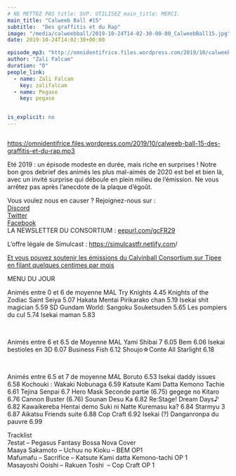 ```yaml
---
# NE METTEZ PAS title: SVP. UTILISEZ main_title: MERCI.
main_title: "Calweeb Ball #15"
subtitle:  "Des graffitis et du Rap"
image: "/media/calweebball/2019-10-24T14-02-30-00-00_CalweebBall15.jpg"
date: 2019-10-24T14:02:30+00:00

episode_mp3: "http://omnidentifrice.files.wordpress.com/2019/10/calweeb-ball-15-des-graffitis-et-du-rap.mp3"
author: "Zali Falcam"
duration: "0"
people_link: 
  - name: Zali Falcam
    key: zalifalcam
  - name: Pegase
    key: pegase


is_explicit: no
---
```


<PodcastHeader/>

<!-- ECRIRE LA DESCRIPTION DE L'EPISODE SOUS CETTE LIGNE -->
<p><img src="https://calvinballradio.files.wordpress.com/2019/10/rap.jpg" alt=""></p>
<p><a href="https://omnidentifrice.files.wordpress.com/2019/10/calweeb-ball-15-des-graffitis-et-du-rap.mp3" rel="nofollow">https://omnidentifrice.files.wordpress.com/2019/10/calweeb-ball-15-des-graffitis-et-du-rap.mp3</a></p>
<p>Eté 2019 : un épisode modeste en durée, mais riche en surprises ! Notre bon gros debrief des animés les plus mal-aimés de 2020 est bel et bien là, avec un invité surprise qui déboule en plein milieu de l’émission. Ne vous arrêtez pas après l’anecdote de la plaque d’égoût.</p>
<p>Vous voulez nous en causer ? Rejoignez-nous sur :<br>
<a href="http://discordapp.com/invite/4RnA9v7" rel="nofollow">Discord</a><br>
<a href="https://twitter.com/Calvinball_FM?lang=fr" rel="nofollow">Twitter</a><br>
<a href="https://www.facebook.com/CalvinballRadio/?ref=bookmarks" rel="nofollow">Facebook</a><br>
LA NEWSLETTER DU CONSORTIUM : <a title="http://eepurl.com/gcFR29" href="https://exit.sc/?url=http%3A%2F%2Feepurl.com%2FgcFR29" rel="nofollow">eepurl.com/gcFR29</a></p>
<p>L’offre légale de Simulcast : <a href="https://simulcastfr.netlify.com/" rel="nofollow">https://simulcastfr.netlify.com</a>/</p>
<p><a href="https://fr.tipeee.com/calvinball" rel="nofollow">Et vous pouvez soutenir les émissions du Calvinball Consortium sur Tipee en filant quelques centimes par mois</a></p>
<p>MENU DU JOUR</p>




<tr>
<td>Animés entre 0 et 6 de moyenne MAL</td>
</tr>
<tr>
<td>Try Knights 4.45</td>
</tr>
<tr>
<td>Knights of the Zodiac Saint Seiya 5.07</td>
</tr>
<tr>
<td>Hakata Mentai Pirikarako chan 5.19</td>
</tr>
<tr>
<td>Isekai shit magician 5.59</td>
</tr>
<tr>
<td>SD Gundam World: Sangoku Souketsuden 5.65</td>
</tr>
<tr>
<td>Les pompiers du cul 5.74</td>
</tr>
<tr>
<td>Isekai maman 5.83</td>
</tr>


<p>&nbsp;</p>




<tr>
<td>Animés entre 6 et 6.5 de Moyenne MAL</td>
</tr>
<tr>
<td>Yami Shibai 7 6.05</td>
</tr>
<tr>
<td>Bem 6.06</td>
</tr>
<tr>
<td>Isekai bestioles en 3D 6.07</td>
</tr>
<tr>
<td>Business Fish 6.12</td>
</tr>
<tr>
<td>Shoujo☆Conte All Starlight 6.18</td>
</tr>


<p>&nbsp;</p>




<tr>
<td>Animés entre 6.5 et 7 de moyenne MAL</td>
</tr>
<tr>
<td>Boruto 6.53</td>
</tr>
<tr>
<td>Isekai daddy issues 6.58</td>
</tr>
<tr>
<td>Kochouki : Wakaki Nobunaga 6.59</td>
</tr>
<tr>
<td>Katsute Kami Datta Kemono Tachie 6.61</td>
</tr>
<tr>
<td>Tejina Senpai 6.7</td>
</tr>
<tr>
<td>Hero Mask Seconde partie (6.75)</td>
</tr>
<tr>
<td>gegege no Kitaro 6.76</td>
</tr>
<tr>
<td>Cannon Buster (6.76)</td>
</tr>
<tr>
<td>Sounan Desu Ka 6.82</td>
</tr>
<tr>
<td>Re:Stage! Dream Days♪ 6.82</td>
</tr>
<tr>
<td>Kawaikereba Hentai demo Suki ni Natte Kuremasu ka? 6.84</td>
</tr>
<tr>
<td>Starmyu 3 6.87</td>
</tr>
<tr>
<td>Aikatsu Friends suite 6.88</td>
</tr>
<tr>
<td>Cop Craft 6.92</td>
</tr>
<tr>
<td>Isekai (?) Danganronpa du pauvre 6.99</td>
</tr>


<p>Tracklist<br>
7estat – Pegasus Fantasy Bossa Nova Cover<br>
Maaya Sakamoto – Uchuu no Kioku – BEM OP1<br>
Mafumafu – Sacrifice – Katsute Kami datta Kemono-tachi OP 1<br>
Masayoshi Ooishi – Rakuen Toshi&nbsp; – Cop Craft OP 1</p>


